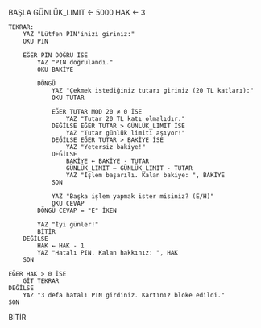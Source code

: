 BAŞLA
    GÜNLÜK_LIMIT ← 5000
    HAK ← 3

    TEKRAR:
        YAZ "Lütfen PIN'inizi giriniz:"
        OKU PIN

        EĞER PIN DOĞRU İSE
            YAZ "PIN doğrulandı."
            OKU BAKİYE

            DÖNGÜ
                YAZ "Çekmek istediğiniz tutarı giriniz (20 TL katları):"
                OKU TUTAR

                EĞER TUTAR MOD 20 ≠ 0 İSE
                    YAZ "Tutar 20 TL katı olmalıdır."
                DEĞİLSE EĞER TUTAR > GÜNLÜK_LIMIT İSE
                    YAZ "Tutar günlük limiti aşıyor!"
                DEĞİLSE EĞER TUTAR > BAKİYE İSE
                    YAZ "Yetersiz bakiye!"
                DEĞİLSE
                    BAKİYE ← BAKİYE - TUTAR
                    GÜNLÜK_LIMIT ← GÜNLÜK_LIMIT - TUTAR
                    YAZ "İşlem başarılı. Kalan bakiye: ", BAKİYE
                SON

                YAZ "Başka işlem yapmak ister misiniz? (E/H)"
                OKU CEVAP
            DÖNGÜ CEVAP = "E" İKEN

            YAZ "İyi günler!"
            BİTİR
        DEĞİLSE
            HAK ← HAK - 1
            YAZ "Hatalı PIN. Kalan hakkınız: ", HAK
        SON

    EĞER HAK > 0 İSE
        GİT TEKRAR
    DEĞİLSE
        YAZ "3 defa hatalı PIN girdiniz. Kartınız bloke edildi."
    SON
BİTİR
